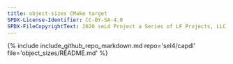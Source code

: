 ```yaml
---
title: object-sizes CMake target
SPDX-License-Identifier: CC-BY-SA-4.0
SPDX-FileCopyrightText: 2020 seL4 Project a Series of LF Projects, LLC.
---
```


{% include include_github_repo_markdown.md repo='sel4/capdl' file='object_sizes/README.md' %}
